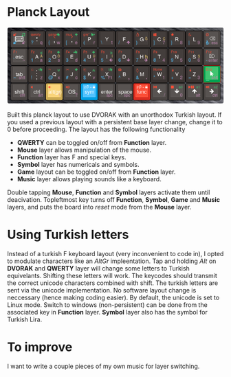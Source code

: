 # Planck Layout

![This layout](keyboard-layout.png)

Built this planck layout to use DVORAK with an unorthodox Turkish layout.
If you used a previous layout with a persistent base layer change,
change it to 0 before proceeding.
The layout has the following functionality

* **QWERTY** can be toggled on/off from **Function** layer.
* **Mouse** layer allows manipulation of the mouse.
* **Function** layer has F and special keys.
* **Symbol** layer has numericals and symbols.
* **Game** layout can be toggled on/off from **Function** layer.
* **Music** layer allows playing sounds like a keyboard.

Double tapping **Mouse**, **Function** and **Symbol** layers activate them until deacivation.
Topleftmost key turns off **Function**, **Symbol**, **Game** and **Music** layers,
and puts the board into *reset* mode from the **Mouse** layer.

# Using Turkish letters

Instead of a turkish F keyboard layout (very inconvenient to code in),
I opted to modulate characters like an *AltGr* impleentation.
Tap and holding *Alt* on **DVORAK** and **QWERTY** layer will change some letters
to Turkish equivelants.
Shifting these letters will work.
The keycodes should transmit the correct unicode characters combined with shift.
The turkish letters are sent via the unicode implementation.
No software layout change is neccessary (hence making coding easier).
By default, the unicode is set to Linux mode. Switch to windows (non-persistent)
can be done from the associated key in **Function** layer.
**Symbol** layer also has the symbol for Turkish Lira.

# To improve

I want to write a couple pieces of my own music for layer switching.

